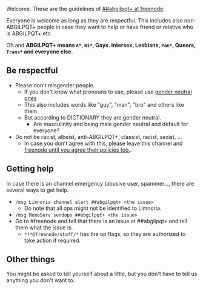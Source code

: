 <!DOCTYPE html>
<html>
<head>
<meta charset="UTF-8" />
<!-- <meta http-equiv="refresh" content="60" /> -->
<meta name="description" content="Code of Conduct and guidelines of ##abgilpqt+ at freenode" />
<meta name="author" content="##abgilpqt+ ops" />
<link rel="canonical" href="https://abgilpqt.github.io/">
<title>
Insert title here
</title>
<!--<link rel="stylesheet" type="text/css" href="css.css" />-->
</head>
<body>

Welcome. These are the guidelines of [\#\#abgilpqt+ at freenode](http://webchat.freenode.net/?channels=%23%23abgilpqt+).

Everyone is welcome as long as they are respectful. This includes also 
non-ABGILPQT+ people in case they want to help or have friend or relative 
who is ABGILPQT+ etc.

Oh and **ABGILPQT+ means `A*`, `Bi*`, Gays. Intersex, Lesbians, `Pan*`, Queers, `Trans*` and everyone else.**

## Be respectful

* Please don't misgender people.
    * If you don't know what pronouns to use, please use [gender neutral ones](http://en.wikipedia.org/wiki/Gender-specific_and_gender-neutral_pronouns#Alternatives_to_generic_he)
    * This also includes words like "guy", "man", "bro" and others like them.
    * But according to DICTIONARY they are gender neutral.
        * Are masculinity and being male gender neutral and default for 
        everyone?
* Do not be racist, albeist, anti-ABGILPQT+, classist, racist, sexist, …
    * In case you don't agree with this, please leave this channel and 
    [freenode until you agree their policies too.](http://freenode.net/policy.shtml#offtopic).

## Getting help

In case there is an channel emergency (abusive user, spammer…, there are 
several ways to get help.

* `/msg Limnoria channel alert ##abgilpqt+ <the issue>`
    * Do note that all ops might not be identified to Limnoria.
* `/msg MemoServ sendops ##abgilpqt+ <the issue>`
* Go to #freenode and tell that there is an issue at ##abgilpqt+ and tell 
them what the issue is.
    * `*!*@freenode/staff/*` has the op flags, so they are authorized to 
    take action if required.

## Other things

You might be asked to tell yourself about a little, but you don't have to 
tell us anything you don't want to.

</body>
</html>
<!-- vim : set ft=markdown-->



